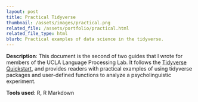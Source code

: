 ```yaml
---
layout: post
title: Practical Tidyverse
thumbnail: /assets/images/practical.png
related_file: /assets/portfolio/practical.html
related_file_type: html
blurb: Practical examples of data science in the tidyverse.
---
```


**Description**: This document is the second of two guides that I wrote for members of the UCLA Language Processing Lab. It follows the [Tidyverse Quickstart](/projects/2-quickstart), and provides readers with practical examples of using tidyverse packages and user-defined functions to analyze a psycholinguistic experiment. 

**Tools used**: R, R Markdown